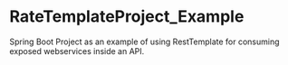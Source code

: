 # RateTemplateProject_Example
Spring Boot Project as an example of using RestTemplate for consuming exposed webservices inside an API.
